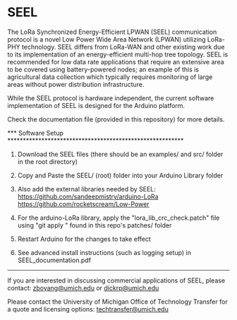 # SEEL

The LoRa Synchronized Energy-Efficient LPWAN (SEEL) communication protocol is a novel Low Power Wide Area Network (LPWAN) utilizing LoRa-PHY technology. SEEL differs from LoRa-WAN and other existing work due to its implementation of an energy-efficient multi-hop tree topology. SEEL is recommended for low data rate applications that require an extensive area to be covered using battery-powered nodes; an example of this is agricultural data collection which typically requires monitoring of large areas without power distribution infrastructure.

While the SEEL protocol is hardware independent, the current software implementation of SEEL is designed for the Arduino platform.

Check the documentation file (provided in this repository) for more details.

*** Software Setup *********************************************************

1) Download the SEEL files (there should be an examples/ and src/ folder in the root directory)

2) Copy and Paste the SEEL/ (root) folder into your Arduino Library folder

3) Also add the external libraries needed by SEEL:
    https://github.com/sandeepmistry/arduino-LoRa
    https://github.com/rocketscream/Low-Power

4) For the arduino-LoRa library, apply the "lora_lib_crc_check.patch" file using "git apply <patch>" found in this repo's patches/ folder

5) Restart Arduino for the changes to take effect

6) See advanced install instructions (such as logging setup) in SEEL_documentation.pdf

*****************************************************************************

If you are interested in discussing commercial applications of SEEL, please contact:
zboyang@umich.edu or dickrp@umich.edu

Please contact the University of Michigan Office of Technology Transfer for a quote and licensing options: techtransfer@umich.edu
